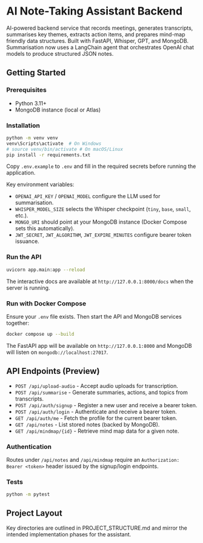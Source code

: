 ﻿# AI Note-Taking Assistant Backend

AI-powered backend service that records meetings, generates transcripts, summarises key themes, extracts action items, and prepares mind-map friendly data structures. Built with FastAPI, Whisper, GPT, and MongoDB.
Summarisation now uses a LangChain agent that orchestrates OpenAI chat models to produce structured JSON notes.

## Getting Started

### Prerequisites
- Python 3.11+
- MongoDB instance (local or Atlas)

### Installation

```bash
python -m venv venv
venv\Scripts\activate  # On Windows
# source venv/bin/activate # On macOS/Linux
pip install -r requirements.txt
```

Copy `.env.example` to `.env` and fill in the required secrets before running the application.

Key environment variables:
- `OPENAI_API_KEY` / `OPENAI_MODEL` configure the LLM used for summarisation.
- `WHISPER_MODEL_SIZE` selects the Whisper checkpoint (`tiny`, `base`, `small`, etc.).
- `MONGO_URI` should point at your MongoDB instance (Docker Compose sets this automatically).
- `JWT_SECRET`, `JWT_ALGORITHM`, `JWT_EXPIRE_MINUTES` configure bearer token issuance.

### Run the API

```bash
uvicorn app.main:app --reload
```

The interactive docs are available at `http://127.0.0.1:8000/docs` when the server is running.

### Run with Docker Compose

Ensure your `.env` file exists. Then start the API and MongoDB services together:

```bash
docker compose up --build
```

The FastAPI app will be available on `http://127.0.0.1:8000` and MongoDB will listen on `mongodb://localhost:27017`.

## API Endpoints (Preview)
- `POST /api/upload-audio` - Accept audio uploads for transcription.
- `POST /api/summarise` - Generate summaries, actions, and topics from transcripts.
- `POST /api/auth/signup` - Register a new user and receive a bearer token.
- `POST /api/auth/login` - Authenticate and receive a bearer token.
- `GET /api/auth/me` - Fetch the profile for the current bearer token.
- `GET /api/notes` - List stored notes (backed by MongoDB).
- `GET /api/mindmap/{id}` - Retrieve mind map data for a given note.

### Authentication

Routes under `/api/notes` and `/api/mindmap` require an `Authorization: Bearer <token>` header issued by the signup/login endpoints.

### Tests

```bash
python -m pytest
```

## Project Layout

Key directories are outlined in PROJECT_STRUCTURE.md and mirror the intended implementation phases for the assistant.
